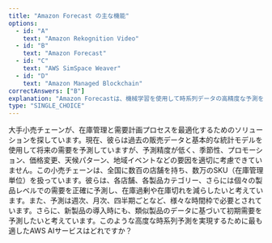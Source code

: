 ```yaml
---
title: "Amazon Forecast の主な機能"
options:
  - id: "A"
    text: "Amazon Rekognition Video"
  - id: "B"
    text: "Amazon Forecast"
  - id: "C"
    text: "AWS SimSpace Weaver"
  - id: "D"
    text: "Amazon Managed Blockchain"
correctAnswers: ["B"]
explanation: "Amazon Forecastは、機械学習を使用して時系列データの高精度な予測を生成するフルマネージドサービスです。小売業の需要予測、リソース計画、財務計画、製造計画などのユースケースに適しています。Amazon Rekognition Videoはリアルタイムのビデオ分析、AWS SimSpace Weaverは3Dモデリングとシミュレーション、Amazon Managed Blockchainは分散型ブロックチェーン台帳の機能を提供します。"
type: "SINGLE_CHOICE"
---
```


大手小売チェーンが、在庫管理と需要計画プロセスを最適化するためのソリューションを探しています。現在、彼らは過去の販売データと基本的な統計モデルを使用して将来の需要を予測していますが、予測精度が低く、季節性、プロモーション、価格変更、天候パターン、地域イベントなどの要因を適切に考慮できていません。この小売チェーンは、全国に数百の店舗を持ち、数万のSKU（在庫管理単位）を扱っています。彼らは、各店舗、各製品カテゴリー、さらには個々の製品レベルでの需要を正確に予測し、在庫過剰や在庫切れを減らしたいと考えています。また、予測は週次、月次、四半期ごとなど、様々な時間枠で必要とされています。さらに、新製品の導入時にも、類似製品のデータに基づいて初期需要を予測したいと考えています。このような高度な時系列予測を実現するために最も適したAWS AIサービスはどれですか？